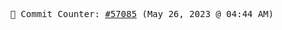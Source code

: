 <p align="center">
    <samp>
        📮 Commit Counter: <a href="https://github.com/Javascript-void0/Javascript-void0/commits/main">#57085</a> (May 26, 2023 @ 04:44 AM)
    </samp>
</p>